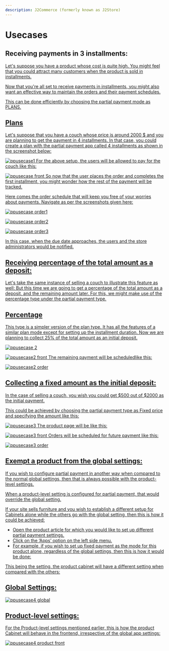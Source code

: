 ```yaml
---
description: J2Commerce (formerly known as J2Store)
---
```


# Usecases

## Receiving payments in 3 installments: <a href="#receiving-payments-in-3-installments" id="receiving-payments-in-3-installments" />

Let's suppose you have a product whose cost is quite high. You might feel that you could attract many customers when the product is sold in installments.

Now that you're all set to receive payments in installments, you might also want an effective way to maintain the orders and their payment schedules.

This can be done efficiently by choosing the partial payment mode as PLANS.

## Plans <a href="#plans" id="plans" />

Let's suppose that you have a couch whose price is around 2000 $ and you are planning to get the payment in 4 installments. In that case, you could create a plan with the partial payment app called 4 installments as shown in the screenshot below:

![ppusecase1](https://raw.githubusercontent.com/j2store/doc-images/master/partial-payments/usecases/app_partialpaymentusecase1.png) For the above setup, the users will be allowed to pay for the couch like this:

![ppusecase front](https://raw.githubusercontent.com/j2store/doc-images/master/partial-payments/usecases/app_partialpaymentusecase1front.png) So now that the user places the order and completes the first installment, you might wonder how the rest of the payment will be tracked.

Here comes the order schedule that will keep you free of your worries about payments. Navigate as per the screenshots given here:

![ppusecase order1](https://raw.githubusercontent.com/j2store/doc-images/master/partial-payments/usecases/app_partialpaymentusecase1order1.png)

![ppusecase order2](https://raw.githubusercontent.com/j2store/doc-images/master/partial-payments/usecases/app_partialpaymentusecase1order2.png)

![ppusecase order3](https://raw.githubusercontent.com/j2store/doc-images/master/partial-payments/usecases/app_partialpaymentusecase1order3.png)

In this case, when the due date approaches, the users and the store administrators would be notified.

## Receiving percentage of the total amount as a deposit: <a href="#receiving-percentage-of-total-amount-as-deposit" id="receiving-percentage-of-total-amount-as-deposit" />

Let's take the same instance of selling a couch to illustrate this feature as well: But this time we are going to get a percentage of the total amount as a deposit, and the remaining amount later. For this, we might make use of the percentage type under the partial payment type.

## Percentage <a href="#percentage" id="percentage" />

This type is a simpler version of the plan type. It has all the features of a similar plan mode except for setting up the installment duration. Now we are planning to collect 25% of the total amount as an initial deposit.

![ppusecase 2](https://raw.githubusercontent.com/j2store/doc-images/master/partial-payments/usecases/app_partialpaymentusecase2.png)

![ppusecase2 front](https://raw.githubusercontent.com/j2store/doc-images/master/partial-payments/usecases/app_partialpaymentusecase2front.png) The remaining payment will be scheduledlike this:

![ppusecase2 order](https://raw.githubusercontent.com/j2store/doc-images/master/partial-payments/usecases/app_partialpaymentusecase2order.png)

## Collecting a fixed amount as the initial deposit: <a href="#collecting-a-fixed-amount-as-the-initial-deposit" id="collecting-a-fixed-amount-as-the-initial-deposit" />

In the case of selling a couch, you wish you could get $500 out of $2000 as the initial payment.

This could be achieved by choosing the partial payment type as Fixed price and specifying the amount like this:

![ppusecase3](https://raw.githubusercontent.com/j2store/doc-images/master/partial-payments/usecases/app_partialpaymentusecase3.png) The product page will be like this:

![ppusecase3 front](https://raw.githubusercontent.com/j2store/doc-images/master/partial-payments/usecases/app_partialpaymentusecase3front.png) Orders will be scheduled for future payment like this:

![ppusecase3 order](https://raw.githubusercontent.com/j2store/doc-images/master/partial-payments/usecases/app_partialpaymentusecase3order.png)

## Exempt a product from the global settings: <a href="#exempt-a-product-from-the-global-settings" id="exempt-a-product-from-the-global-settings" />

If you wish to configure partial payment in another way when compared to the normal global settings, then that is always possible with the product-level settings.

When a product-level setting is configured for partial payment, that would override the global setting.

If your site sells furniture and you wish to establish a different setup for Cabinets alone while the others go with the global setting, then this is how it could be achieved:

- Open the product article for which you would like to set up different partial payment settings.
- Click on the ‘Apps’ option on the left side menu.
- For example, if you wish to set up fixed payment as the mode for this product alone, regardless of the global settings, then this is how it would be done:

This being the setting, the product cabinet will have a different setting when compared with the others:

## Global Settings: <a href="#global-settings" id="global-settings" />

![ppusecase4 global](https://raw.githubusercontent.com/j2store/doc-images/master/partial-payments/usecases/app_partialpaymentusecase4global.png)

## Product-level settings: <a href="#product-level-settings" id="product-level-settings" />

For the Product-level settings mentioned earlier, this is how the product Cabinet will behave in the frontend, irrespective of the global app settings:

![ppusecase4 product front](https://raw.githubusercontent.com/j2store/doc-images/master/partial-payments/usecases/app_partialpaymentusecase4productfront.png)
